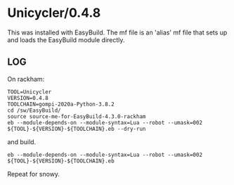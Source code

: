 Unicycler/0.4.8
=========


This was installed with EasyBuild.  The mf file is an 'alias' mf file that sets up and loads the EasyBuild module directly.


LOG
---

On rackham:

    TOOL=Unicycler
    VERSION=0.4.8
    TOOLCHAIN=gompi-2020a-Python-3.8.2
    cd /sw/EasyBuild/
    source source-me-for-EasyBuild-4.3.0-rackham 
    eb --module-depends-on --module-syntax=Lua --robot --umask=002 ${TOOL}-${VERSION}-${TOOLCHAIN}.eb --dry-run

and build.

    eb --module-depends-on --module-syntax=Lua --robot --umask=002 ${TOOL}-${VERSION}-${TOOLCHAIN}.eb

Repeat for snowy.
